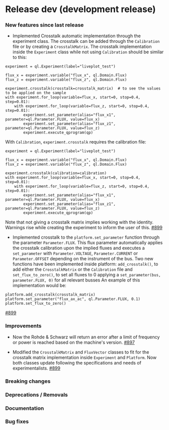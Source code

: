 # Release dev (development release)

### New features since last release


- Implemented Crosstalk automatic implementation through the experiment class. The crosstalk can be added through the `Calibration` file or by creating a `CrosstalkMatrix`. The crosstalk implementation inside the `Experiment` class while not using `Calibration` should be similar to this:

```
experiment = ql.Experiment(label="liveplot_test")

flux_x = experiment.variable("flux_x", ql.Domain.Flux)
flux_z = experiment.variable("flux_z", ql.Domain.Flux)

experiment.crosstalk(crosstalk=crosstalk_matrix)  # to see the values to be applied on the sample
with experiment.for_loop(variable=flux_x, start=0, stop=0.4, step=0.01):
    with experiment.for_loop(variable=flux_z, start=0, stop=0.4, step=0.01):
        experiment.set_parameter(alias="flux_x1", parameter=ql.Parameter.FLUX, value=flux_x)
        experiment.set_parameter(alias="flux_z1", parameter=ql.Parameter.FLUX, value=flux_z)
        experiment.execute_qprogram(qp)
```

With `Calibration`, `experiment.crosstalk` requires the calibration file:

```
experiment = ql.Experiment(label="liveplot_test")

flux_x = experiment.variable("flux_x", ql.Domain.Flux)
flux_z = experiment.variable("flux_z", ql.Domain.Flux)

experiment.crosstalk(calibration=calibration)
with experiment.for_loop(variable=flux_x, start=0, stop=0.4, step=0.01):
    with experiment.for_loop(variable=flux_z, start=0, stop=0.4, step=0.01):
        experiment.set_parameter(alias="flux_x1", parameter=ql.Parameter.FLUX, value=flux_x)
        experiment.set_parameter(alias="flux_z1", parameter=ql.Parameter.FLUX, value=flux_z)
        experiment.execute_qprogram(qp)
```

Note that not giving a crosstalk matrix implies working with the identity. Warnings rise while creating the experiment to inform the user of this.
[#899](https://github.com/qilimanjaro-tech/qililab/pull/899)

- Implemented crosstalk to the `platform.set_parameter` function through the parameter `Parameter.FLUX`. This flux parameter automatically applies the crosstalk calibration upon the implied fluxes and executes a `set_parameter` with `Parameter.VOLTAGE`, `Parameter.CURRENT` or `Parameter.OFFSET` depending on the instrument of the bus.
Two new functions have been implemented inside platform: `add_crosstalk()`, to add either the `CrosstalkMatrix` or the `Calibration` file and `set_flux_to_zero()`, to set all fluxes to 0 applying a `set_parameter(bus, parameter.FLUX, 0)` for all relevant busses
An example of this implementation would be:

```
platform.add_crosstalk(crosstalk_matrix)
platform.set_parameter("flux_ax_ac", ql.Parameter.FLUX, 0.1)
platform.set_flux_to_zero()
```

[#899](https://github.com/qilimanjaro-tech/qililab/pull/899)

### Improvements

- Now the Rohde & Schwarz will return an error after a limit of frequency or power is reached based on the machine's version.
  [#897](https://github.com/qilimanjaro-tech/qililab/pull/897)

- Modified the `CrosstalkMatrix` and `FluxVector` classes to fit for the crosstalk matrix implementation inside `Experiment` and `Platform`. Now both classes update following the specifications and needs of experimentalists.
[#899](https://github.com/qilimanjaro-tech/qililab/pull/899)

### Breaking changes

### Deprecations / Removals

### Documentation

### Bug fixes
